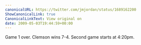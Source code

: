 ```yaml
---
canonicalURL: https://twitter.com/jmjordan/status/1689162200
ShowCanonicalLink: true
CanonicalLinkText: View original on
date: 2009-05-03T19:44:59+00:00
---
```

Game 1 over. Clemson wins 7-4. Second game starts at 4:20pm.